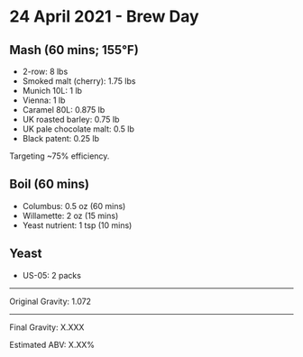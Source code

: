 # 24 April 2021 - Brew Day

## Mash (60 mins; 155°F)
- 2-row: 8 lbs
- Smoked malt (cherry): 1.75 lbs
- Munich 10L: 1 lb
- Vienna: 1 lb
- Caramel 80L: 0.875 lb
- UK roasted barley: 0.75 lb
- UK pale chocolate malt: 0.5 lb
- Black patent: 0.25 lb

Targeting ~75% efficiency.

## Boil (60 mins)
- Columbus: 0.5 oz (60 mins)
- Willamette: 2 oz (15 mins)
- Yeast nutrient: 1 tsp (10 mins)

## Yeast
- US-05: 2 packs

---

Original Gravity: 1.072


---

Final Gravity: X.XXX

Estimated ABV: X.XX%

